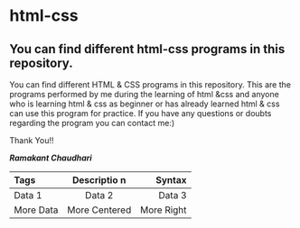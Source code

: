 # html-css

## You can find different html-css programs in this repository.

You can find different HTML & CSS programs in this repository.
This are the programs performed by me during the learning of html &css and anyone who is learning html & css as beginner or has already learned html & css can use this program for practice. If you have any questions or doubts regarding the program you can contact me:)

Thank You!!

***Ramakant Chaudhari***


|     Tags     |  Descriptio n  |     Syntax    |
|:-------------|:--------------:|--------------:|
| Data 1       | Data 2         | Data 3        |
| More Data    | More Centered  | More Right    |
